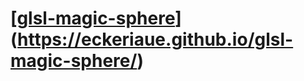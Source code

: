 # [[glsl-magic-sphere](https://eckeriaue.github.io/glsl-magic-sphere/)](https://eckeriaue.github.io/glsl-magic-sphere/)
